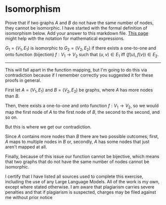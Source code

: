 # Isomorphism

Prove that if two graphs $A$ and $B$ do not have the same number of nodes, they
cannot be isomorphic. I have started with the formal definition of isomorphism
below. Add your answer to this markdown file. [This
page](https://docs.github.com/en/get-started/writing-on-github/working-with-advanced-formatting/writing-mathematical-expressions)
might help with the notation for mathematical expressions.

$G_1=(V_1 , E_1)$ is isomorphic to $G_2 = (V_2, E_2)$ if there exists a
one-to-one and onto function (bijection) $f: V_1 \rightarrow V_2$ such that $(u,v)
\in E_1$ iff $(f(u),f(v)) \in E_2$.

------------------------------------------------------------------------------

This will fall apart in the function mapping, but I'm going to do this via contradiction because if I remember correctly you suggested it for these proofs in general.

First let $A = (V_1, E_1)$ and $B = (V_2, E_2)$ be graphs, where $A$ has more nodes than $B$.

Then, there exists a one-to-one and onto function $f: V_1 \rightarrow V_2$, so we would map the first node of $A$ to the first node of $B$, the second to the second, and so on.

But this is where we get our contradiction.  

Since $A$ contains more nodes than $B$ there are two possible outcomes; first, $A$ maps to multiple nodes in $B$ or, secondly, $A$ has some nodes that just aren't mapped at all.

Finally, because of this issue our function cannot be bijective, which means that two graphs that do not have the same number of nodes cannot be isomorphic.

I certify that I have listed all sources used to complete this exercise, including the use of any Large Language Models. All of the work is my own, except where stated otherwise. I am aware that plagiarism carries severe penalties and that if plagiarism is suspected, charges may be filed against me without prior notice
